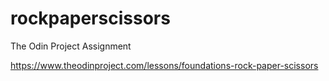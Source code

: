 # rockpaperscissors
The Odin Project Assignment

https://www.theodinproject.com/lessons/foundations-rock-paper-scissors
